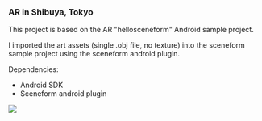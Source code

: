 <h3>AR in Shibuya, Tokyo</h3>
This project is based on the AR "hellosceneform" Android sample project. 

I imported the art assets (single .obj file, no texture) into the sceneform sample project using the sceneform android plugin.

Dependencies: 
- Android SDK
- Sceneform android plugin

![](ARGif.gif)






